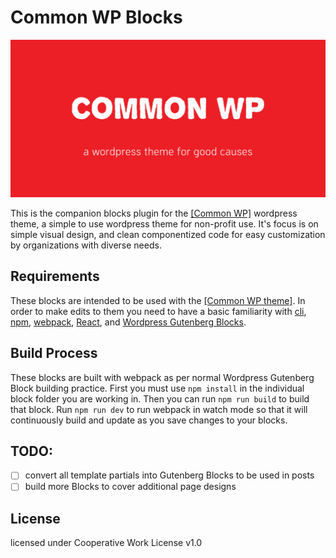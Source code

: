 # Common WP Blocks

![](./assets/images/github.jpg)

This is the companion blocks plugin for the [[Common WP]](https://github.com/jcklpe/common-wp) wordpress theme, a simple to use wordpress theme for non-profit use. It's focus is on simple visual design, and clean componentized code for easy customization by organizations with diverse needs.

## Requirements

These blocks are intended to be used with the [[Common WP theme]](https://github.com/jcklpe/common-wp). In order to make edits to them you need to have a basic familiarity with [cli](https://www.youtube.com/watch?v=4RPtJ9UyHS0&t=), [npm](https://www.npmjs.com/), [webpack](https://webpack.js.org/), [React](https://reactjs.org/), and [Wordpress Gutenberg Blocks](https://getflywheel.com/layout/wordpress-gutenberg-blocks-custom/). 

## Build Process

These blocks are built with webpack as per normal Wordpress Gutenberg Block building practice. First you must use `npm install` in the individual block folder you are working in. Then you can run `npm run build` to build that block. Run `npm run dev` to run webpack in watch mode so that it will continuously build and update as you save changes to your blocks. 

## TODO:

- [ ] convert all template partials into Gutenberg Blocks to be used in posts
- [ ] build more Blocks to cover additional page designs

## License

licensed under Cooperative Work License v1.0

